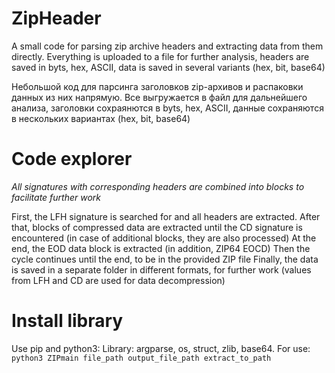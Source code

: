 # ZipHeader
A small code for parsing zip archive headers and extracting data from them directly. Everything is uploaded to a file for further analysis, headers are saved in byts, hex, ASCII, data is saved in several variants (hex, bit, base64)

Небольшой код для парсинга заголовков zip-архивов и распаковки данных из них напрямую. Все выгружается в файл для дальнейшего анализа, заголовки сохраянются в byts, hex, ASCII, данные сохраняются в нескольких вариантах (hex, bit, base64)

# Code explorer
*All signatures with corresponding headers are combined into blocks to facilitate further work*

First, the LFH signature is searched for and all headers are extracted.
After that, blocks of compressed data are extracted until the CD signature is encountered (in case of additional blocks, they are also processed)
At the end, the EOD data block is extracted (in addition, ZIP64 EOCD)
Then the cycle continues until the end, to be in the provided ZIP file
Finally, the data is saved in a separate folder in different formats, for further work (values ​​from LFH and CD are used for data decompression)

# Install library 
Use pip and python3:
Library: argparse, os, struct, zlib, base64.
For use: `python3 ZIPmain file_path output_file_path extract_to_path`
